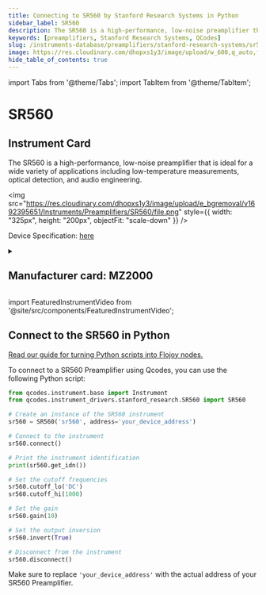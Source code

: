 ```yaml
---
title: Connecting to SR560 by Stanford Research Systems in Python
sidebar_label: SR560
description: The SR560 is a high-performance, low-noise preamplifier that is ideal for a wide variety of applications including low-temperature measurements, optical detection, and audio engineering.
keywords: [preamplifiers, Stanford Research Systems, QCodes]
slug: /instruments-database/preamplifiers/stanford-research-systems/sr560
image: https://res.cloudinary.com/dhopxs1y3/image/upload/w_600,q_auto,f_auto/e_bgremoval/v1692395651/Instruments/Preamplifiers/SR560/file.jpg
hide_table_of_contents: true
---
```


import Tabs from '@theme/Tabs';
import TabItem from '@theme/TabItem';

# SR560

## Instrument Card

<div className="flex">

<div>

The SR560 is a high-performance, low-noise preamplifier that is ideal for a wide variety of applications including low-temperature measurements, optical detection, and audio engineering.

</div>

<img src="https://res.cloudinary.com/dhopxs1y3/image/upload/e_bgremoval/v1692395651/Instruments/Preamplifiers/SR560/file.png" style={{ width: "325px", height: "200px", objectFit: "scale-down" }} />

</div>

<div className="flex text-center">

<p>Device Specification: <a target="\_blank" href="https://www.thinksrs.com/downloads/pdfs/catalog/SR560c.pdf">here</a></p>

</div>

<details style={{ marginTop: "15px"}}>
<summary><h2>Manufacturer card: MZ2000</h2></summary>

<img src="https://res.cloudinary.com/dhopxs1y3/image/upload/v1692806206/Instruments/Vendor%20Logos/Stanford_Research.png" style={{ width: "100%", height: "170px",objectFit: "scale-down" }} />

Stanford Research Systems is a maker of general test and measurement instruments. The company was founded in 1980, is privately held, and is not affiliated with Stanford University.

<ul>
  <li>Headquarters: USA</li>
  <li>Yearly Revenue (millions, USD): 25.0</li>
  <li>Vendor Website: <a href="https://www.thinksrs.com/">here</a></li>
</ul>
</details>

import FeaturedInstrumentVideo from '@site/src/components/FeaturedInstrumentVideo';

<FeaturedInstrumentVideo category='WIDGET2000' manufacturer='MZ2000'></FeaturedInstrumentVideo>


## Connect to the SR560 in Python

[Read our guide for turning Python scripts into Flojoy nodes.](https://docs.flojoy.ai/custom-nodes/creating-custom-node/)
<Tabs>

<TabItem value="Flojoy" label="Flojoy" className="flojoy-instrument-tabs">

<NodeCardCollection category='WIDGET2000' manufacturer='MZ2000'></NodeCardCollection>

</TabItem>
<TabItem value="QCodes" label="QCodes">

To connect to a SR560 Preamplifier using Qcodes, you can use the following Python script:

```python
from qcodes.instrument.base import Instrument
from qcodes.instrument_drivers.stanford_research.SR560 import SR560

# Create an instance of the SR560 instrument
sr560 = SR560('sr560', address='your_device_address')

# Connect to the instrument
sr560.connect()

# Print the instrument identification
print(sr560.get_idn())

# Set the cutoff frequencies
sr560.cutoff_lo('DC')
sr560.cutoff_hi(1000)

# Set the gain
sr560.gain(10)

# Set the output inversion
sr560.invert(True)

# Disconnect from the instrument
sr560.disconnect()
```

Make sure to replace `'your_device_address'` with the actual address of your SR560 Preamplifier.

</TabItem>
</Tabs>